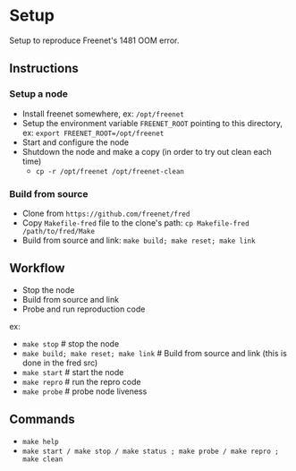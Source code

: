# Setup

Setup to reproduce Freenet's 1481 OOM error.

## Instructions

### Setup a node

- Install freenet somewhere, ex: `/opt/freenet`
- Setup the environment variable `FREENET_ROOT` pointing to this directory, ex: `export FREENET_ROOT=/opt/freenet`
- Start and configure the node
- Shutdown the node and make a copy (in order to try out clean each time)
  - `cp -r /opt/freenet /opt/freenet-clean`

### Build from source

- Clone from `https://github.com/freenet/fred`
- Copy `Makefile-fred` file to the clone's path: `cp Makefile-fred /path/to/fred/Make`
- Build from source and link: `make build; make reset; make link`

## Workflow

- Stop the node
- Build from source and link
- Probe and run reproduction code

ex:
- `make stop` # stop the node
- `make build; make reset; make link` # Build from source and link (this is done in the fred src)
- `make start` # start the node
- `make repro` # run the repro code
- `make probe` # probe node liveness

## Commands

 - `make help`
 - `make start / make stop / make status ; make probe / make repro ; make clean`

